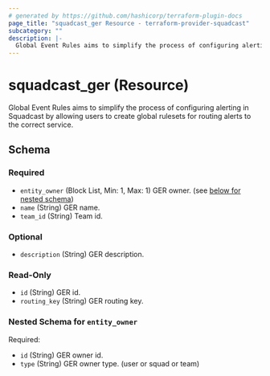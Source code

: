```yaml
---
# generated by https://github.com/hashicorp/terraform-plugin-docs
page_title: "squadcast_ger Resource - terraform-provider-squadcast"
subcategory: ""
description: |-
  Global Event Rules aims to simplify the process of configuring alerting in Squadcast by allowing users to create global rulesets for routing alerts to the correct service.
---
```


# squadcast_ger (Resource)

Global Event Rules aims to simplify the process of configuring alerting in Squadcast by allowing users to create global rulesets for routing alerts to the correct service.



<!-- schema generated by tfplugindocs -->
## Schema

### Required

- `entity_owner` (Block List, Min: 1, Max: 1) GER owner. (see [below for nested schema](#nestedblock--entity_owner))
- `name` (String) GER name.
- `team_id` (String) Team id.

### Optional

- `description` (String) GER description.

### Read-Only

- `id` (String) GER id.
- `routing_key` (String) GER routing key.

<a id="nestedblock--entity_owner"></a>
### Nested Schema for `entity_owner`

Required:

- `id` (String) GER owner id.
- `type` (String) GER owner type. (user or squad or team)


